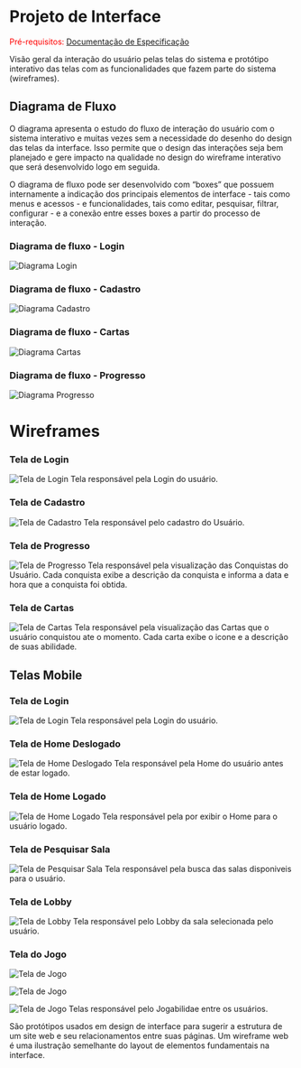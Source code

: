
# Projeto de Interface

<span style="color:red">Pré-requisitos: <a href="2-Especificação do Projeto.md"> Documentação de Especificação</a></span>

Visão geral da interação do usuário pelas telas do sistema e protótipo interativo das telas com as funcionalidades que fazem parte do sistema (wireframes).

## Diagrama de Fluxo

O diagrama apresenta o estudo do fluxo de interação do usuário com o sistema interativo e  muitas vezes sem a necessidade do desenho do design das telas da interface. Isso permite que o design das interações seja bem planejado e gere impacto na qualidade no design do wireframe interativo que será desenvolvido logo em seguida.

O diagrama de fluxo pode ser desenvolvido com “boxes” que possuem internamente a indicação dos principais elementos de interface - tais como menus e acessos - e funcionalidades, tais como editar, pesquisar, filtrar, configurar - e a conexão entre esses boxes a partir do processo de interação.

### Diagrama de fluxo - Login
![Diagrama Login](img/Telas/Diagrama_Login.png)

### Diagrama de fluxo - Cadastro
![Diagrama Cadastro](img/Telas/Diagrama_Cadastro.png)

### Diagrama de fluxo - Cartas
![Diagrama Cartas](img/Telas/Diagrama_Cartas.png)

### Diagrama de fluxo - Progresso
![Diagrama Progresso](img/Telas/Diagrama_Progresso.png)


# Wireframes

### Tela de Login
![Tela de Login](img/Telas/Tela_Login.png)
Tela responsável pela Login do usuário. 

### Tela de Cadastro
![Tela de Cadastro](img/Telas/Tela_Cadastro.png)
Tela responsável pelo cadastro do Usuário. 

### Tela de Progresso
![Tela de Progresso](img/Telas/Tela_Progresso.png)
Tela responsável pela visualização das Conquistas do Usuário. Cada conquista exibe a descrição da conquista e informa a data e hora que a conquista foi obtida. 

### Tela de Cartas
![Tela de Cartas](img/Telas/Tela_Cartas.png)
Tela responsável pela visualização das Cartas que o usuário conquistou ate o momento. Cada carta exibe o icone e a descrição de suas abilidade.

## Telas Mobile

### Tela de Login
![Tela de Login](img/Telas/Tela_Login_Mobile.png)
Tela responsável pela Login do usuário. 

### Tela de Home Deslogado
![Tela de Home Deslogado](img/Telas/Tela_Home_Mobile.png)
Tela responsável pela Home do usuário antes de estar logado. 

### Tela de Home Logado
![Tela de Home Logado](img/Telas/Tela_HomeLogado_Mobile.png)
Tela responsável pela por exibir o Home para o usuário logado. 

### Tela de Pesquisar Sala
![Tela de Pesquisar Sala](img/Telas/Tela_BuscaSala_Mobile.png)
Tela responsável pela busca das salas disponiveis para o usuário. 

### Tela de Lobby
![Tela de Lobby](img/Telas/Tela_Lobby_Mobile.png)
Tela responsável pelo Lobby da sala selecionada pelo usuário. 

### Tela do Jogo
![Tela de Jogo](img/Telas/Tela_Jogo_Mobile.png)

![Tela de Jogo](img/Telas/Tela_Jogo_Mobile2.png)

![Tela de Jogo](img/Telas/Tela_Jogo_Mobile3.png)
Telas responsável pelo Jogabilidae entre os usuários. 





São protótipos usados em design de interface para sugerir a estrutura de um site web e seu relacionamentos entre suas páginas. Um wireframe web é uma ilustração semelhante do layout de elementos fundamentais na interface.
 

